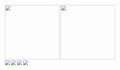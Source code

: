 <div style="display: flex; justify-content: center; align-items: center;">
  <div style="display: flex; flex-direction: column; align-items: center; padding: 10px; border-radius: 10px;">
    <div style=" text-align: center;">
      <img class="c1" height="180em"
        src="https://git-stats-private-git-main-pedrolmaia.vercel.app/api?username=PedroLMaia&show_icons=true&theme=merko&include_all_commits=true&count_private=true" />
      <img class="c2" height="180em"
        src="https://git-stats-private-git-main-pedrolmaia.vercel.app/api/top-langs/?username=PedroLMaia&layout=compact&langs_count=7&theme=merko" />
    </div>
    <div style="text-align: center;
      align-self: flex-start;">
      <a href="https://portfolio-pedrolmaia.vercel.app"><img
          src="https://img.shields.io/badge/-Portf%C3%B3lio-%2302a9ff?style=for-the-badge&logo=O&logoColor=white"
          target="_blank"></a>
      <a href="https://www.linkedin.com/in/pedrolmaia" target="_blank"><img
          src="https://img.shields.io/badge/-LinkedIn-%230077B5?style=for-the-badge&logo=l&logoColor=white"
          target="_blank"></a>
      <a href="mailto:pedro-luiz-maia@hotmail.com"><img
          src="https://img.shields.io/badge/-Outlook-%230072C6?style=for-the-badge&logo=O&logoColor=white"
          target="_blank"></a>
      <a href="https://www.instagram.com/_pedrolzmaia/" target="_blank"><img
          src="https://img.shields.io/badge/-Instagram-%23E4405F?style=for-the-badge&logo=i&logoColor=white"
          target="_blank"></a>
    </div>
  </div>
</div>
<!--
**PedroLMaia/PedroLMaia** is a ✨ _special_ ✨ repository because its `README.md` (this file) appears on your GitHub profile.

Here are some ideas to get you started:

- 🔭 I’m currently working on ...
- 🌱 I’m currently learning ...
- 👯 I’m looking to collaborate on ...
- 🤔 I’m looking for help with ...
- 💬 Ask me about ...
- 📫 How to reach me: ...
- 😄 Pronouns: ...
- ⚡ Fun fact: ...
-->
